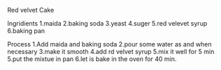 Red velvet Cake

Ingridients
1.maida
2.baking soda
3.yeast
4.suger
5.red velevet syrup
6.baking pan

Process
1.Add maida and baking soda
2.pour some water as and when necessary
3.make it smooth
4.add rd velvet syrup
5.mix it well for 5 min
5.put the mixtue in pan
6.let is bake in the oven for 40 min.
